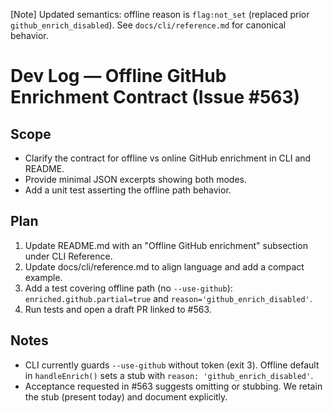 [Note] Updated semantics: offline reason is `flag:not_set` (replaced prior `github_enrich_disabled`). See `docs/cli/reference.md` for canonical behavior.

# Dev Log — Offline GitHub Enrichment Contract (Issue #563)

## Scope

- Clarify the contract for offline vs online GitHub enrichment in CLI and README.
- Provide minimal JSON excerpts showing both modes.
- Add a unit test asserting the offline path behavior.

## Plan

1. Update README.md with an "Offline GitHub enrichment" subsection under CLI Reference.
2. Update docs/cli/reference.md to align language and add a compact example.
3. Add a test covering offline path (no `--use-github`): `enriched.github.partial=true` and `reason='github_enrich_disabled'`.
4. Run tests and open a draft PR linked to #563.

## Notes

- CLI currently guards `--use-github` without token (exit 3). Offline default in `handleEnrich()` sets a stub with `reason: 'github_enrich_disabled'`.
- Acceptance requested in #563 suggests omitting or stubbing. We retain the stub (present today) and document explicitly.
